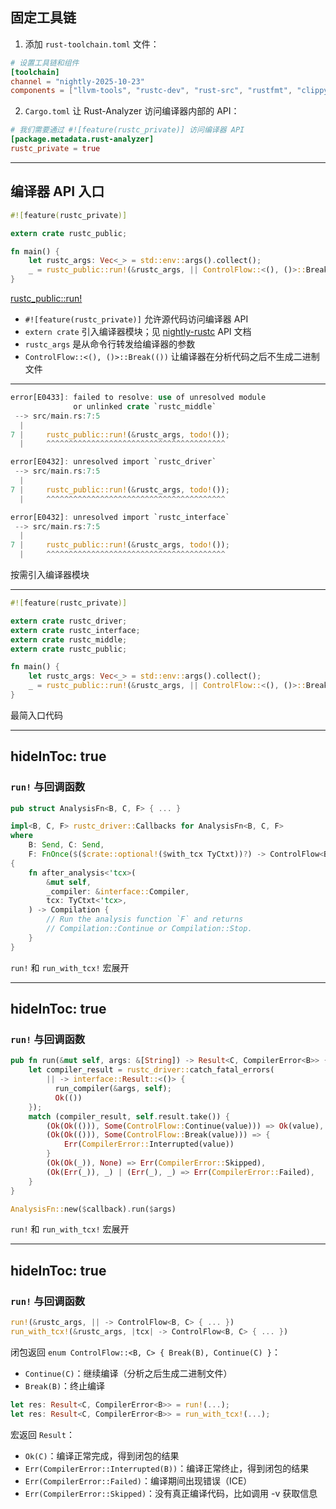 ## 固定工具链

<div class="DivWide">

1. 添加 `rust-toolchain.toml` 文件：

```toml
# 设置工具链和组件
[toolchain]
channel = "nightly-2025-10-23"
components = ["llvm-tools", "rustc-dev", "rust-src", "rustfmt", "clippy"]
```

2. `Cargo.toml` 让 Rust-Analyzer 访问编译器内部的 API：

```toml
# 我们需要通过 #![feature(rustc_private)] 访问编译器 API
[package.metadata.rust-analyzer]
rustc_private = true
```

</div>


---

## 编译器 API 入口

```rust
#![feature(rustc_private)]

extern crate rustc_public;

fn main() {
    let rustc_args: Vec<_> = std::env::args().collect();
    _ = rustc_public::run!(&rustc_args, || ControlFlow::<(), ()>::Break(()));
}
```

<div class="CodeblockTitle text-red-500">

[rustc_public::run!](https://doc.rust-lang.org/nightly/nightly-rustc/rustc_public/macro.run.html)

</div>

* `#![feature(rustc_private)]` 允许源代码访问编译器 API
* `extern crate` 引入编译器模块；见 [nightly-rustc](https://doc.rust-lang.org/nightly/nightly-rustc) API 文档
* `rustc_args` 是从命令行转发给编译器的参数
* `ControlFlow::<(), ()>::Break(())` 让编译器在分析代码之后不生成二进制文件

---

<div class="flex h-full">
  <div class="w-[72%] flex items-center justify-center">

```rust
error[E0433]: failed to resolve: use of unresolved module
              or unlinked crate `rustc_middle`
 --> src/main.rs:7:5
  |
7 |     rustc_public::run!(&rustc_args, todo!());
  |     ^^^^^^^^^^^^^^^^^^^^^^^^^^^^^^^^^^^^^^^^

error[E0432]: unresolved import `rustc_driver`
 --> src/main.rs:7:5
  |
7 |     rustc_public::run!(&rustc_args, todo!());
  |     ^^^^^^^^^^^^^^^^^^^^^^^^^^^^^^^^^^^^^^^^

error[E0432]: unresolved import `rustc_interface`
 --> src/main.rs:7:5
  |
7 |     rustc_public::run!(&rustc_args, todo!());
  |     ^^^^^^^^^^^^^^^^^^^^^^^^^^^^^^^^^^^^^^^^
```

  </div>
  
  <div class="w-[28%] flex items-center justify-center text-2xl">
    <div class="border border-green-800 px-2 py-1">
按需引入编译器模块
    </div>
  </div>
</div>

---

```rust
#![feature(rustc_private)]

extern crate rustc_driver;
extern crate rustc_interface;
extern crate rustc_middle;
extern crate rustc_public;

fn main() {
    let rustc_args: Vec<_> = std::env::args().collect();
    _ = rustc_public::run!(&rustc_args, || ControlFlow::<(), ()>::Break(()));
}
```

<div class="CodeblockTitle">
最简入口代码
</div>

---
hideInToc: true
---

### `run!` 与回调函数

```rust
pub struct AnalysisFn<B, C, F> { ... }

impl<B, C, F> rustc_driver::Callbacks for AnalysisFn<B, C, F>
where
    B: Send, C: Send,
    F: FnOnce($($crate::optional!($with_tcx TyCtxt))?) -> ControlFlow<B, C> + Send,
{
    fn after_analysis<'tcx>(
        &mut self,
        _compiler: &interface::Compiler,
        tcx: TyCtxt<'tcx>,
    ) -> Compilation {
        // Run the analysis function `F` and returns
        // Compilation::Continue or Compilation::Stop.
    }
}
```

<div class="CodeblockTitle">

`run!` 和 `run_with_tcx!` 宏展开

</div>

---
hideInToc: true
---

### `run!` 与回调函数

```rust {1,17|4|2|7-11}
pub fn run(&mut self, args: &[String]) -> Result<C, CompilerError<B>> {
    let compiler_result = rustc_driver::catch_fatal_errors(
        || -> interface::Result::<()> {
          run_compiler(&args, self);
          Ok(())
    });
    match (compiler_result, self.result.take()) {
        (Ok(Ok(())), Some(ControlFlow::Continue(value))) => Ok(value),
        (Ok(Ok(())), Some(ControlFlow::Break(value))) => {
            Err(CompilerError::Interrupted(value))
        }
        (Ok(Ok(_)), None) => Err(CompilerError::Skipped),
        (Ok(Err(_)), _) | (Err(_), _) => Err(CompilerError::Failed),
    }
}

AnalysisFn::new($callback).run($args)
```

<div class="CodeblockTitle" style="padding: 0rem">

`run!` 和 `run_with_tcx!` 宏展开

</div>

---
hideInToc: true
---

### `run!` 与回调函数


```rust
run!(&rustc_args, || -> ControlFlow<B, C> { ... })
run_with_tcx!(&rustc_args, |tcx| -> ControlFlow<B, C> { ... })
```

<Rect :x="230" :y="-60" :w="180" :h="25" v-click="[1, 2]" />
<Rect :x="345" :y="-35" :w="180" :h="25" v-click="[1, 2]" />

<v-click at="1">

闭包返回 `enum ControlFlow::<B, C> { Break(B), Continue(C) }`：

* `Continue(C)`：继续编译（分析之后生成二进制文件）
* `Break(B)`：终止编译

</v-click>

```rust
let res: Result<C, CompilerError<B>> = run!(...);
let res: Result<C, CompilerError<B>> = run_with_tcx!(...);
```

<Rect :x="88" :y="-61" :w="270" :h="50" v-click="[2, 3]" />

<!-- <div v-click="[2, 3]" v-motion -->
<!--   :initial="{ x: -80, opacity: 0 }" -->
<!--   :enter="{ x: 88, y: -61, opacity: 1 }" -->
<!--   :leave="{ x: 100, opacity: 0 }" -->
<!--   class="absolute w-[268px] h-[50px] -->
<!--          pointer-events-none -->
<!--          border-2 border-amber-500 -->
<!--          bg-amber-500/5 rounded-md"/> -->

<v-click at="2">

宏返回 `Result`：

* `Ok(C)`：编译正常完成，得到闭包的结果
* `Err(CompilerError::Interrupted(B))`：编译正常终止，得到闭包的结果
* `Err(CompilerError::Failed)`：编译期间出现错误（ICE）
* `Err(CompilerError::Skipped)`：没有真正编译代码，比如调用 -v 获取信息

</v-click>

